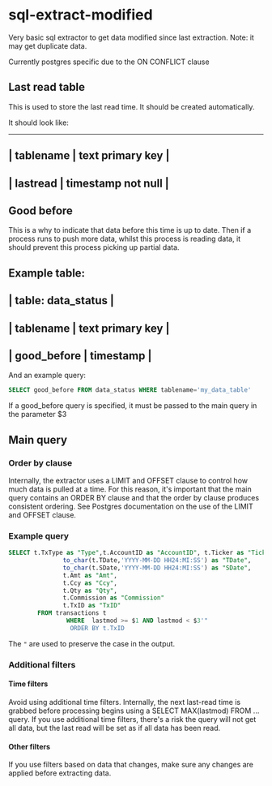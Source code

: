 # sql-extract-modified
Very basic sql extractor to get data modified since last extraction. Note: it may get duplicate
data.

Currently postgres specific due to the ON CONFLICT clause

## Last read table
This is used to store the last read time. It should be created automatically.

It should look like:
__________________________________
| tablename | text primary key   |
----------------------------------
| lastread  | timestamp not null |
----------------------------------

## Good before
This is a why to indicate that data before this time is up to date. Then if a process runs to 
push more data, whilst this process is reading data, it should prevent this process picking up partial
data. 

Example table:
---------------------------------
| table: data_status             |
---------------------------------
| tablename   | text primary key |
---------------------------------
| good_before | timestamp        |
---------------------------------

And an example query:
```sql
SELECT good_before FROM data_status WHERE tablename='my_data_table'
```

If a good_before query is specified, it must be passed to the main query in the parameter $3 

## Main query

### Order by clause
Internally, the extractor uses a LIMIT and OFFSET clause to control how much data is pulled at a time.
For this reason, it's important that the main query contains an ORDER BY clause and that the order by 
clause produces consistent ordering. See Postgres documentation on the use of the LIMIT and OFFSET clause.

### Example query

```sql
SELECT t.TxType as "Type",t.AccountID as "AccountID", t.Ticker as "Ticker"
               to_char(t.TDate,'YYYY-MM-DD HH24:MI:SS') as "TDate",
               to_char(t.SDate,'YYYY-MM-DD HH24:MI:SS') as "SDate",
               t.Amt as "Amt",
               t.Ccy as "Ccy",
               t.Qty as "Qty",
               t.Commission as "Commission"
               t.TxID as "TxID"       
        FROM transactions t
                WHERE  lastmod >= $1 AND lastmod < $3'"
                 ORDER BY t.TxID 
```

The ```"``` are used to preserve the case in the output.

### Additional filters
#### Time filters
Avoid using additional time filters. Internally, the next last-read time is grabbed before processing
begins using a SELECT MAX(lastmod) FROM ... query. If you use additional time filters, there's a risk 
the query will not get all data, but the last read will be set as if all data has been read.

#### Other filters
If you use filters based on data that changes, make sure any changes are applied before extracting data.


